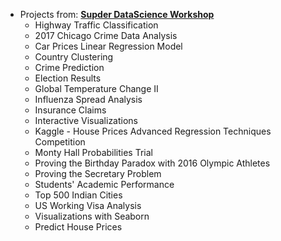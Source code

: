 - Projects from: **[Supder DataScience Workshop](https://www.superdatascience.com/workshops/)**
    - Highway Traffic Classification
    - 2017 Chicago Crime Data Analysis
    - Car Prices Linear Regression Model
    - Country Clustering
    - Crime Prediction
    - Election Results
    - Global Temperature Change II
    - Influenza Spread Analysis
    - Insurance Claims
    - Interactive Visualizations
    - Kaggle - House Prices Advanced Regression Techniques Competition
    - Monty Hall Probabilities Trial
    - Proving the Birthday Paradox with 2016 Olympic Athletes
    - Proving the Secretary Problem
    - Students' Academic Performance
    - Top 500 Indian Cities
    - US Working Visa Analysis
    - Visualizations with Seaborn
    - Predict House Prices